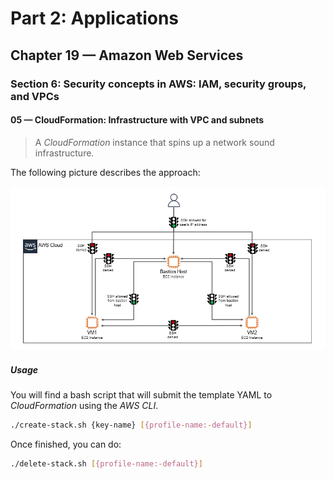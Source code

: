 # Part 2: Applications
## Chapter 19 &mdash; Amazon Web Services
### Section 6: Security concepts in AWS: IAM, security groups, and VPCs
#### 05 &mdash; CloudFormation: Infrastructure with VPC and subnets
> A *CloudFormation* instance that spins up a network sound infrastructure.



The following picture describes the approach:

![Bastion Host](../images/bastion_host_concept.png)

##### Usage

You will find a bash script that will submit the template YAML to *CloudFormation* using the *AWS CLI*.

```bash
./create-stack.sh {key-name} [{profile-name:-default}]
```

Once finished, you can do:
```bash
./delete-stack.sh [{profile-name:-default}]
```
